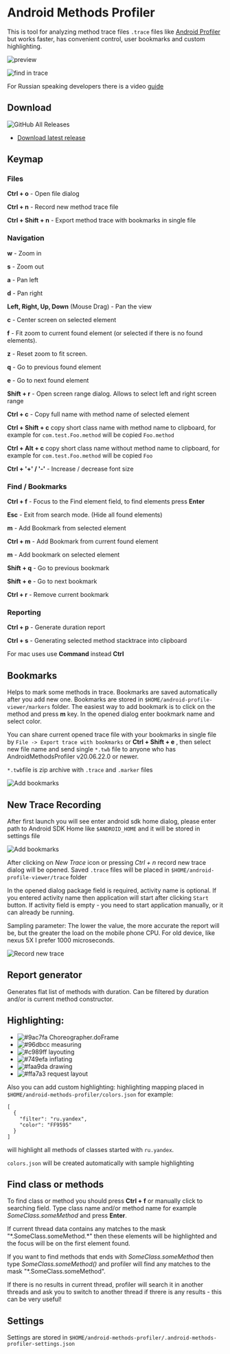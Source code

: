# Android Methods Profiler
This is tool for analyzing method trace files `.trace` files like [Android Profiler](https://developer.android.com/studio/profile/android-profiler) but works faster, has convenient control, user bookmarks and custom highlighting.

![preview](assets/preview.png)

![find in trace](assets/find.png)

For Russian speaking developers there is a video [guide](https://www.youtube.com/watch?v=KgqYPXzLIqQ)

## Download
![GitHub All Releases](https://img.shields.io/github/downloads/Grigory-Rylov/android-methods-profiler/total?color=%234caf50&style=for-the-badge)  
- [Download latest release](https://github.com/Grigory-Rylov/android-methods-profiler/releases)

## Keymap
### Files
**Ctrl + o** - Open file dialog

**Ctrl + n** - Record new method trace file

**Ctrl + Shift + n** - Export method trace with bookmarks in single file

### Navigation
**w** - Zoom in

**s** - Zoom out

**a** - Pan left

**d** - Pan right

**Left, Right, Up, Down** (Mouse Drag) -  Pan the view 

**c** - Center screen on selected element

**f** - Fit zoom to current found element (or selected if there is no found elements).

**z** - Reset zoom to fit screen.

**q** - Go to previous found element

**e** - Go to next found element

**Shift + r** - Open screen range dialog. Allows to select left and right screen range

**Ctrl + c** - Copy full name with method name of selected element

**Ctrl + Shift + c** copy short class name with method name to clipboard, for example for `com.test.Foo.method` will be copied `Foo.method`

**Ctrl + Alt + c** copy short class name without method name to clipboard, for example for `com.test.Foo.method` will be copied `Foo`

**Ctrl + '+' / '-'** - Increase / decrease font size

### Find / Bookmarks
**Ctrl + f** - Focus to the Find element field, to find elements press **Enter**

**Esc** - Exit from search mode. (Hide all found elements)

**m** - Add Bookmark from selected element

**Ctrl + m** - Add Bookmark from current found element

**m** - Add bookmark on selected element

**Shift + q** - Go to previous bookmark

**Shift + e** - Go to next bookmark

**Ctrl + r** - Remove current bookmark


### Reporting
**Ctrl + p** - Generate duration report

**Ctrl + s** - Generating selected method stacktrace into clipboard 

For mac uses use **Command** instead **Ctrl**

## Bookmarks
Helps to mark some methods in trace.
Bookmarks are saved automatically after you add new one.
Bookmarks are stored in `$HOME/android-profile-viewer/markers` folder.
The easiest way to add bookmark is to click on the method and press **m** key.
In the opened dialog enter bookmark name and select color.

You can share current opened trace file with your bookmarks in single 
file by `File -> Export trace with bookmarks` or **Ctrl + Shift + e** , 
then select new file name and send single `*.twb` file to anyone 
who has AndroidMethodsProfiler v20.06.22.0 or newer.

`*.twb`file is zip archive with `.trace` and `.marker` files

![Add bookmarks](assets/add_bookmark.png)

## New Trace Recording
After first launch you will see enter android sdk home dialog, please 
enter path to Android SDK Home like `$ANDROID_HOME` and it will be stored in settings file

![Add bookmarks](assets/setu.png)


After clicking on *New Trace* icon or pressing *Ctrl + n* record new trace dialog will be opened.
Saved `.trace` files will be placed in `$HOME/android-profile-viewer/trace` folder

In the opened dialog package field is required, activity name is optional.
If you entered activity name then application will start after clicking `Start` button.
If activity field is empty - you need to start application manually, or it can already be running.

Sampling parameter: The lower the value, the more accurate the report will be, but the greater the load on the mobile phone CPU. For old device, like nexus 5X I prefer 1000 microseconds.
 
![Record new trace](assets/record_new_trace.png)

## Report generator
Generates flat list of methods with duration. Can be filtered by duration and/or is current method constructor.

## Highlighting: 
- ![#9ac7fa](https://placehold.it/20/9ac7fa?text=+) Choreographer.doFrame
- ![#96dbcc](https://placehold.it/20/96dbcc?text=+) measuring
- ![#c989ff](https://placehold.it/20/c989ff?text=+) layouting
- ![#749efa](https://placehold.it/20/749efa?text=+) inflating
- ![#faa9da](https://placehold.it/20/faa9da?text=+) drawing
- ![#ffa7a3](https://placehold.it/20/ffa7a3?text=+) request layout

Also you can add custom highlighting:
highlighting mapping placed in `$HOME/android-methods-profiler/colors.json`
for example:
```
[
  {
    "filter": "ru.yandex",
    "color": "FF9595"
  }
]
```
will highlight all methods of classes started with `ru.yandex`.

`colors.json` will be created automatically with sample highlighting

## Find class or methods
To find class or method you should press **Ctrl + f** or manually click to searching field.
Type class name and/or method name for example *SomeClass.someMethod* and press **Enter**.  

If current thread data contains any matches to the mask "\*.SomeClass.someMethod.\*" then these elements will be highlighted and the focus will be on the first element found.  

If you want to find methods that ends with *SomeClass.someMethod* then type *SomeClass.someMethod()* and profiler will find any matches to the mask "\*.SomeClass.someMethod".  

If there is no results in current thread, profiler will search it in another threads and ask you to switch to another thread if threre is any results - this can be very useful!

## Settings
Settings are stored in `$HOME/android-methods-profiler/.android-methods-profiler-settings.json`

